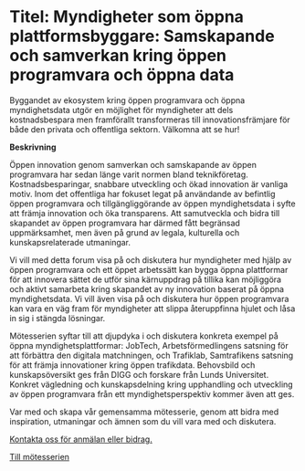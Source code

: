 # Titel:  Myndigheter som öppna plattformsbyggare: Samskapande och samverkan kring öppen programvara och öppna data #

Byggandet av ekosystem kring öppen programvara och öppna myndighetsdata utgör en möjlighet för myndigheter att dels kostnadsbespara men framförallt transformeras till innovationsfrämjare för både den privata och offentliga sektorn. Välkomna att se hur!



**Beskrivning**  

Öppen innovation genom samverkan och samskapande av öppen programvara har sedan länge varit normen bland teknikföretag. Kostnadsbesparingar, snabbare utveckling och ökad innovation är vanliga motiv. Inom det offentliga har fokuset legat på användande av befintlig öppen programvara och tillgängliggörande av öppen myndighetsdata i syfte att främja innovation och öka transparens. Att samutveckla och bidra till skapandet av öppen programvara har därmed fått begränsad uppmärksamhet, men även på grund av legala, kulturella och kunskapsrelaterade utmaningar.  

Vi vill med detta forum visa på och diskutera hur myndigheter med hjälp av öppen programvara och ett öppet arbetssätt kan bygga öppna plattformar för att innovera sättet de utför sina kärnuppdrag på tillika kan möjliggöra och aktivt samarbeta kring skapandet av ny innovation baserat på öppna myndighetsdata. Vi vill även visa på och diskutera hur öppen programvara kan vara en väg fram för myndigheter att slippa återuppfinna hjulet och låsa in sig i stängda lösningar.  

Mötesserien syftar till att djupdyka i och diskutera konkreta exempel på öppna myndighetsplattformar: JobTech, Arbetsförmedlingens satsning för att förbättra den digitala matchningen, och Trafiklab, Samtrafikens satsning för att främja innovationer kring öppen trafikdata. Behovsbild och kunskapsöversikt ges från DIGG och forskare från Lunds Universitet. Konkret vägledning och kunskapsdelning kring upphandling och utveckling av öppen programvara från ett myndighetsperspektiv kommer även att ges.

Var med och skapa vår gemensamma mötesserie, genom att bidra med inspiration, utmaningar och ämnen som du vill vara med och diskutera.

[Kontakta oss för anmälan eller bidrag.](maria.dalhage@arbetsformedlingen.se) 
  

[Till mötesserien](https://docs.google.com/document/d/1Xuuwg3HutLD_YsMOb69pJgR6rNBScFTLevz9NDkqfz4/edit)
